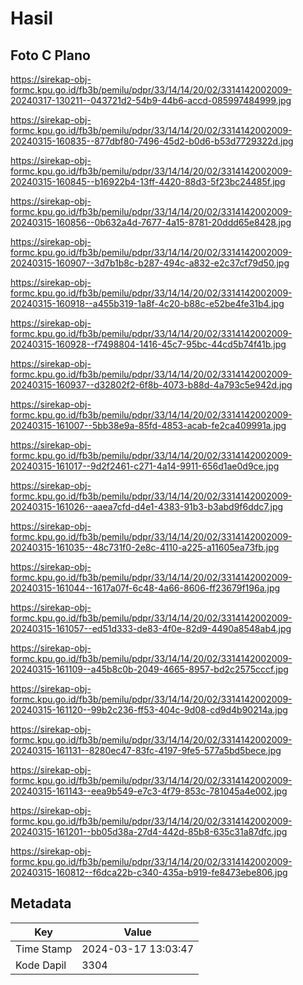 # Hasil

## Foto C Plano

https://sirekap-obj-formc.kpu.go.id/fb3b/pemilu/pdpr/33/14/14/20/02/3314142002009-20240317-130211--043721d2-54b9-44b6-accd-085997484999.jpg

https://sirekap-obj-formc.kpu.go.id/fb3b/pemilu/pdpr/33/14/14/20/02/3314142002009-20240315-160835--877dbf80-7496-45d2-b0d6-b53d7729322d.jpg

https://sirekap-obj-formc.kpu.go.id/fb3b/pemilu/pdpr/33/14/14/20/02/3314142002009-20240315-160845--b16922b4-13ff-4420-88d3-5f23bc24485f.jpg

https://sirekap-obj-formc.kpu.go.id/fb3b/pemilu/pdpr/33/14/14/20/02/3314142002009-20240315-160856--0b632a4d-7677-4a15-8781-20ddd65e8428.jpg

https://sirekap-obj-formc.kpu.go.id/fb3b/pemilu/pdpr/33/14/14/20/02/3314142002009-20240315-160907--3d7b1b8c-b287-494c-a832-e2c37cf79d50.jpg

https://sirekap-obj-formc.kpu.go.id/fb3b/pemilu/pdpr/33/14/14/20/02/3314142002009-20240315-160918--a455b319-1a8f-4c20-b88c-e52be4fe31b4.jpg

https://sirekap-obj-formc.kpu.go.id/fb3b/pemilu/pdpr/33/14/14/20/02/3314142002009-20240315-160928--f7498804-1416-45c7-95bc-44cd5b74f41b.jpg

https://sirekap-obj-formc.kpu.go.id/fb3b/pemilu/pdpr/33/14/14/20/02/3314142002009-20240315-160937--d32802f2-6f8b-4073-b88d-4a793c5e942d.jpg

https://sirekap-obj-formc.kpu.go.id/fb3b/pemilu/pdpr/33/14/14/20/02/3314142002009-20240315-161007--5bb38e9a-85fd-4853-acab-fe2ca409991a.jpg

https://sirekap-obj-formc.kpu.go.id/fb3b/pemilu/pdpr/33/14/14/20/02/3314142002009-20240315-161017--9d2f2461-c271-4a14-9911-656d1ae0d9ce.jpg

https://sirekap-obj-formc.kpu.go.id/fb3b/pemilu/pdpr/33/14/14/20/02/3314142002009-20240315-161026--aaea7cfd-d4e1-4383-91b3-b3abd9f6ddc7.jpg

https://sirekap-obj-formc.kpu.go.id/fb3b/pemilu/pdpr/33/14/14/20/02/3314142002009-20240315-161035--48c731f0-2e8c-4110-a225-a11605ea73fb.jpg

https://sirekap-obj-formc.kpu.go.id/fb3b/pemilu/pdpr/33/14/14/20/02/3314142002009-20240315-161044--1617a07f-6c48-4a66-8606-ff23679f196a.jpg

https://sirekap-obj-formc.kpu.go.id/fb3b/pemilu/pdpr/33/14/14/20/02/3314142002009-20240315-161057--ed51d333-de83-4f0e-82d9-4490a8548ab4.jpg

https://sirekap-obj-formc.kpu.go.id/fb3b/pemilu/pdpr/33/14/14/20/02/3314142002009-20240315-161109--a45b8c0b-2049-4665-8957-bd2c2575cccf.jpg

https://sirekap-obj-formc.kpu.go.id/fb3b/pemilu/pdpr/33/14/14/20/02/3314142002009-20240315-161120--99b2c236-ff53-404c-9d08-cd9d4b90214a.jpg

https://sirekap-obj-formc.kpu.go.id/fb3b/pemilu/pdpr/33/14/14/20/02/3314142002009-20240315-161131--8280ec47-83fc-4197-9fe5-577a5bd5bece.jpg

https://sirekap-obj-formc.kpu.go.id/fb3b/pemilu/pdpr/33/14/14/20/02/3314142002009-20240315-161143--eea9b549-e7c3-4f79-853c-781045a4e002.jpg

https://sirekap-obj-formc.kpu.go.id/fb3b/pemilu/pdpr/33/14/14/20/02/3314142002009-20240315-161201--bb05d38a-27d4-442d-85b8-635c31a87dfc.jpg

https://sirekap-obj-formc.kpu.go.id/fb3b/pemilu/pdpr/33/14/14/20/02/3314142002009-20240315-160812--f6dca22b-c340-435a-b919-fe8473ebe806.jpg


## Metadata

| Key        | Value               |
| ---------- | ------------------- |
| Time Stamp | 2024-03-17 13:03:47 |
| Kode Dapil | 3304                |



